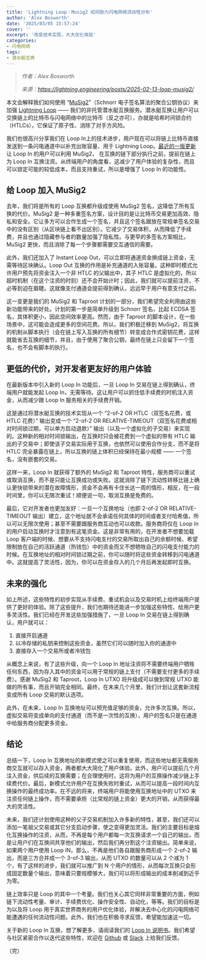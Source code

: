```yaml
---
title: 'Lightning Loop：Musig2 如何助力闪电网络流动性分布'
author: 'Alex Bosworth'
date: '2025/03/05 15:57:24'
cover: ''
excerpt: '改变技术实现，大大优化体验'
categories:
- 闪电网络
tags:
- 潜水艇互换
---
```



> *作者：Alex Bosworth*
> 
> *来源：<https://lightning.engineering/posts/2025-02-13-loop-musig2/>*



本文会解释我们如何使用 “[MuSig2](https://bitcoinops.org/en/topics/musig/)”（Schnorr 电子签名算法的聚合公钥协议）来加强 [Lightning Loop](https://docs.lightning.engineering/lightning-network-tools/loop) —— 我们的非托管潜水艇互换服务。潜水艇互换让用户可以交换链上的比特币与闪电网络中的比特币（反之亦可），办就是哈希时间锁合约（HTLCs），它保证了原子性、消除了对手方风险。

我们也很高兴分享我们在 Loop In上的技术进步，用户现在可以将链上比特币直接发送到一条闪电通道中以补充出账容量、用于 Lightning Loop。[最近的一版更新](https://github.com/lightninglabs/loop/releases/tag/v0.29.0-beta)让 Loop In 的用户可以利用 MuSig2， 在互换的链下部分执行之前，提前在链上为 Loop In 互换注资。从终端用户的角度看，这减少了用户体验的复杂性，而且可以锁定可能的较低成本，而且支持重试，所以是增强了 Loop In 的功能性。

## 给 Loop 加入 MuSig2

去年，我们将是所有的 Loop 互换都升级成使用 MuSig2 签名，这降低了所有互换的代价。MuSig2 是一种多重签名方案，设计目的是让比特币交易更加高效、隐私和安全。它让多方可以合作生成一个签名，并且这个签名跟放在常规单签名交易中的没有区别（从区块链上看不出区别）。它减少了交易体积，从而降低了手续费，并且也通过隐藏参与者的数量加强了隐私性。与更早的多签名方案相比，MuSig2 更快，而且消除了每一个步骤都需要交互通信的需要。

此外，我们还加入了 Instant Loop Out，可以立即将通道资金换成链上资金，无需等待区块确认。Loop Out 互换的作用是补充通道的入账容量。这种即时模式允许用户预先将资金注入一个非 HTLC 的父输出中，其子 HTLC 是虚拟化的，所以超时机制（在这个注资的时刻）还不会开始计时；因此，我们就可以提前注资，不必等到迫在眉睫。这就像支付通道会提前得到确认，远远早于用户有意支付之前。

这一变更是我们的 MuSig2 和 Taproot 计划的一部分，我们希望完全利用由这些新功能带来的好处。计划的第一步是简单升级到 Schnorr 签名，比起 ECDSA 签名，其体积更小，因此空间效率更高。然而，由于 Taproot 的脚本设计，在一些场景中，这可能会造成更多的空间花费。所以，我们积极迁移到 MuSig2，将互换的机制从脚本执行（会在链上写入互换的所有细节）转变成合作式密钥花费，这样就能省去互换的细节，并且，由于使用了聚合公钥，最终在链上只会留下一个签名，也不会有脚本的执行。

## 更低的代价，对开发者更友好的用户体验

在最新版本中引入新的 Loop In 功能后，一旦 Loop In 交易在链上得到确认，终端用户就能发起 Loop In，无需等待。这让用户可以抓住低手续费的时机注入资金，从而减少跟 Loop In 服务相关的手续费开销。

这是通过将潜水艇互换的技术实现从一个 “2-of-2 OR HTLC（双签名花费，或 HTLC 花费）” 输出变成一个 “2-of-2 OR RELATIVE-TIMEOUT（双签名花费或相对时间锁过期，可以单方启动退款）” 输出（以及一个虚拟化的子交易）来实现的。这种新的相对时间锁输出，在互换时只会被花费到一个虚拟的带有 HTLC 输出的子交易中；即使该子交易实际用于互换，也依然可以使用合作分支，而不是将 HTLC 完全暴露在链上，所以互换的链上体积已经保持在最小规模 —— 一个签名，没有嵌套的交易。

这样一来，Loop In 就获得了额外的 MuSig2 和 Taproot 特性，服务商可以重试或取消互换，而不是只能让互换成功或失败。这就消除了链下流动性转移比链上确认更快锁带来的潜在故障情形，资金不会再有卡住长达一周的情形，相反，在一段时间里，你可以无限次重试！顺便说一句，取消互换是免费的。

最后，它对开发者也更加友好：一旦一个互换地址（也即 2-of-2 OR RELATIVE-TIMEOUT 输出）建立，这个地址就不会承诺任何具体的时间或者支付哈希值，所以可以无限次使用；甚至不需要跟服务商互动也可以收款。服务商将仅在 Loop In 的用户启动互换时才注意到有这笔资金。这是非常有用的，在开发者不想要加载 Loop 客户端的时候、想要从不支持闪电支付的交易所取出自己的余额时候、希望限制放在自己的活跃通道（热钱包）中的资金而又不想牺牲自己的闪电支付能力的时候。在互换地址的相对时间锁过期之前，你可以随时将这些资金转移到闪电通道中。这就提高了灵活性，因为，你可以在资金存入的几个月后再发起即时互换。

## 未来的强化

如上所述，这些特性的初步实现从手续费、重试机会以及交易时机上给终端用户提供了更好的体验。除了这些提升，我们也期待还能进一步加强这些特性、给用户更多灵活性。我们已经在开发这些加强措施了，一旦 Loop In 交易在链上得到确认，用户就可以：

1. 直接开启通道
2. 以冷存储的私钥来控制这些资金，虽然它们可以随时加入你的通道中
3. 直接存入一个交易所或者冷钱包

从概念上来说，有了这些升级，向一个 Loop In 地址注资将不需要终端用户牺牲任何东西，因为存入其中的资金可以用于常规的链上支付（不需要支付更多的手续费）。感谢 MuSig2 和 Taproot，Loop In UTXO 将升级成可以做到常规 UTXO 能做的所有事，而且开销完全相同。最终，在未来几个月里，我们计划让这套新流程变成所有 Loop 交易的默认选项。

此外，在未来，Loop In 互换地址可以预充值足够的资金，允许多次互换。所以，虚拟交易将变成单向的支付通道（而不是一次性的互换），用户的签名只是在通道中给服务商分配更多资金。

## 结论

总结一下，Loop In 互换地址的新模式使之可以重复使用，而这些地址都无需服务商交互就可以存入资金，两者都大大简化了用户体验。此外，用户可以提前几个月注入资金，供后续的互换需要；在合理使用时，这将为用户的互换操作减少链上手续费代价。最后，新模式允许用户在互换失败时重试，从而可以提高一段时间内互换操作的最终成功率。在不远的将来，终端用户将能使用互换地址中的 UTXO 来注资任何链上操作，而不需要承担（比常规的链上资金）更大的开销，从而获得最大的灵活性。

未来，我们还计划使用这种的父子交易机制加入许多新的特性，甚至，我们还可以添加一笔祖父交易或其它分支启动步骤，使之变得更加灵活。我们的主要目标是熔化互换操作的注资，从而，不再是每个用户都每一次互换请求一个自己的输出，而是让用户们在互换间共享他们的输出，然后我们再分割这个注资输出。简单来说，如果两个用户使用 Loop IN，那么，不再是他们各自跟服务商形成一个 2-of-2 输出，而是三方合并成一个 3-of-3 输出，从而 UTXO 的数量可以从 2 个减为 1 个，有了这样的进步，我们就可以推广到 N 个用户的情形，从而每次互换只会形成固定数量个输出，意味着只要规模够大，我们可以将形成输出的成本削减到近乎为零。

链上效率只是 Loop 的其中一个考量。我们也关心其它同样非常重要的方面，例如链下流动性考量、审计、手续费优化、操作安全性、自动化，等等。我们的目标是为以及将 Loop 用于真实世界商务的用户优化体验，并解决去中心化的闪电网络可能遭遇的任何流动性问题。此外，我们也在积极寻求反馈，希望能加速这一切。

关于新的 Loop In 互换，想了解更多，请阅读我们的 [Loop In 说明书](https://docs.lightning.engineering/lightning-network-tools/loop/static-loop-in-addresses)。我们希望与社区紧密合作以迭代这些特性，欢迎在 [Github](https://github.com/lightninglabs/loop) 或 [Slack](https://lightning.engineering/slack.html/index.html) 上给我们反馈。

（完）

